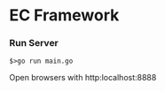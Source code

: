 EC Framework
============

### Run Server
```
$>go run main.go
```

Open browsers with http:localhost:8888